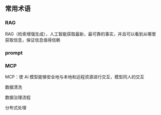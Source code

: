 ## 常用术语

### RAG

RAG（检索增强生成），人工智能获取最新，最可靠的事实，并且可以看到从哪里获取信息，保证信息值得信赖

### prompt

### MCP

MCP：使 AI 模型能够安全地与本地和远程资源进行交互，模型同人的交互





数据清洗

数据治理流程

分布式处理